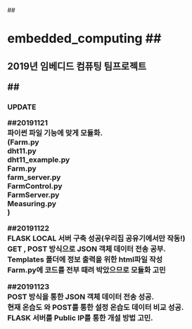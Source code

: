 ##<h1> embedded_computing
##<h2>2019년 임베디드 컴퓨팅 팀프로젝트


##<h3>UPDATE

##20191121  
파이썬 파일 기능에 맞게 모듈화.  
(Farm.py  
dht11.py  
dht11_example.py  
Farm.py  
farm_server.py  
FarmControl.py  
FarmServer.py  
Measuring.py  
)  
  
  
##20191122  
FLASK LOCAL 서버 구축 성공(우리집 공유기에서만 작동!)  
GET , POST 방식으로 JSON 객체 데이터 전송 공부.  
Templates 폴더에 정보 출력을 위한 html파일 작성  
Farm.py에 코드를 전부 때려 박았으므로 모듈화 고민  
  
##20191123  
POST 방식을 통한 JSON 객체 데이터 전송 성공.  
현재 온습도 와 POST를 통한 설정 온습도 데이터 비교 성공.  
FLASK 서버를 Public IP를 통한 개설 방법 고민.  

